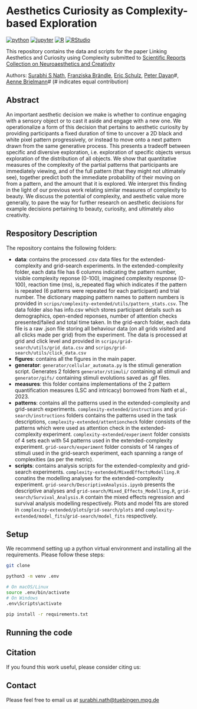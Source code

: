 # Aesthetics Curiosity as Complexity-based Exploration

[![python](https://img.shields.io/badge/Python-3.9-3776AB.svg?style=flat&logo=python&logoColor=white)](https://www.python.org)
[![jupyter](https://img.shields.io/badge/Jupyter-Lab-F37626.svg?style=flat&logo=Jupyter)](https://jupyterlab.readthedocs.io/en/stable)
[![R](https://img.shields.io/badge/-script-276DC3.svg?style=flat&logo=R)](https://cran.r-project.org)
[![RStudio](https://img.shields.io/badge/RStudio-project-75AADB.svg?style=flat&logo=RStudio)](https://www.rstudio.com)

This repository contains the data and scripts for the paper Linking Aesthetics and Curiosity using Complexity submitted to [Scientific Reports Collection on Neuroaesthetics and Creativity](https://www.nature.com/collections/giidgedaec) 

Authors: [Surabhi S Nath](https://surabhisnath.github.io), [Franziska Brändle](https://www.kyb.tuebingen.mpg.de/person/104445/250676), [Eric Schulz](https://www.kyb.tuebingen.mpg.de/person/103915), [Peter Dayan](https://www.mpg.de/12309357/biologische-kybernetik-dayan)#, [Aenne Brielmann](https://www.kyb.tuebingen.mpg.de/person/58620/2549)# (# indicates equal contribution)

## Abstract

An important aesthetic decision we make is whether to continue engaging with a sensory object or to cast it aside and engage with a new one. We operationalize a form of this decision that pertains to aesthetic curiosity by providing participants a fixed duration of time to uncover a 2D black and white pixel pattern progressively, or instead to move onto a next pattern drawn from the same generative process. This presents a tradeoff between specific and diversive exploration, i.e. exploration of specific objects versus exploration of the distribution of all objects. We show that quantitative measures of the
complexity of the partial patterns that participants are immediately
viewing, and  of the full pattern (that they might not ultimately see),
together predict both the immediate probability of their moving on from a pattern, and the amount that it is explored. We interpret this finding in the light of our previous work relating similar measures of complexity to beauty. We discuss the potential of complexity, and aesthetic value more generally, to pave the way for further research on aesthetic decisions for example decisions pertaining to beauty, curiosity, and ultimately also creativity.

## Respository Description

The repository contains the following folders:
- **data**: contains the processed .csv data files for the extended-complexity and grid-search experiments. In the extended-complexity folder, each data file has 6 columns indicating the pattern number, visible complexity reponse (0-100), imagined complexity response (0-100), reaction time (ms), is_repeated flag which indicates if the pattern is repeated (6 patterns were repeated for each participant) and trial number. The dictionary mapping pattern names to pattern numbers is provided in `scrips/complexity-extended/utils/pattern_stats.csv`. The data folder also has info.csv which stores participant details such as demographics, open-ended reponses, number of attention checks presented/failed and total time taken. In the grid-earch folder, each data file is a raw .json file storing all behaviour data (on all grids visited and all clicks made per grid) from the experiment. The data is processed at grid and click level and provided in `scrips/grid-search/utils/grid_data.csv` and `scrips/grid-search/utils/click_data.csv`
- **figures**: contains all the figures in the main paper.
- **generator**: `generator/cellular_automata.py` is the stimuli generation script. Generates 2 folders `generator/stimuli/` containing all stimuli and `generator/gifs/` containing stimuli evolutions saved as .gif files.
- **measures**: this folder contains implementations of the 2 pattern quantification measures (LSC and intricacy) borrowed from Nath et al., 2023. 
- **patterns**: contains all the patterns used in the extended-complexity and grid-search experiments. `complexity-extended/instructions` and `grid-search/instructions` folders contains the patterns used in the task descriptions, `complexity-extended/attentioncheck` folder consists of the patterns which were used as attention check in the extended-complexity experiment. `complexity-extended/experiment` folder consists of 4 sets each with 54 patterns used in the extended-complexity experiment. `grid-search/experiment` folder consists of 14 ranges of stimuli used in the grid-search experiment, each spanning a range of complexities (as per the metric).
- **scripts**: contains analysis scripts for the extended-complexity and grid-search experiments. `complexity-extended/MixedEffectsModelling.R` conatins the modelling analyses for the extended-complexity experiment. `grid-search/DescriptiveAnalysis.ipynb` presents the descriptive analyses and `grid-search/Mixed_Effects_Modelling.R`, `grid-search/Survival_Analysis.R` contain the mixed effects regression and survival analysis modelling respectively. Plots and model fits are stored in `complexity-extended/plots`/`grid-search/plots` and `complexity-extended/model_fits`/`grid-search/model_fits` respectively.

## Setup

We recommend setting up a python virtual environment and installing all the requirements. Please follow these steps:

```bash
git clone 

python3 -m venv .env

# On macOS/Linux
source .env/bin/activate
# On Windows
.env\Scripts\activate

pip install -r requirements.txt
```

## Running the code



## Citation

If you found this work useful, please consider citing us:


## Contact

Please feel free to email us at surabhi.nath@tuebingen.mpg.de
